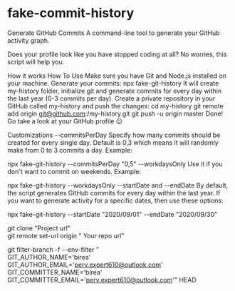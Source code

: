# fake-commit-history



Generate GitHub Commits
A command-line tool to generate your GitHub activity graph.

Does your profile look like you have stopped coding at all? No worries, this script will help you.

How it works
How To Use
Make sure you have Git and Node.js installed on your machine.
Generate your commits:
npx fake-git-history
It will create my-history folder, initialize git and generate commits for every day within the last year (0-3 commits per day).
Create a private repository in your GitHub called my-history and push the changes:
cd my-history
git remote add origin git@github.com:<USERNAME>/my-history.git 
git push -u origin master
Done! Go take a look at your GitHub profile 😉

Customizations
--commitsPerDay
Specify how many commits should be created for every single day. Default is 0,3 which means it will randomly make from 0 to 3 commits a day. Example:

npx fake-git-history --commitsPerDay "0,5"
--workdaysOnly
Use it if you don't want to commit on weekends. Example:

npx fake-git-history --workdaysOnly
--startDate and --endDate
By default, the script generates GitHub commits for every day within the last year. If you want to generate activity for a specific dates, then use these options:

npx fake-git-history --startDate "2020/09/01" --endDate "2020/09/30"








git clone "Project url"  
git remote set-url origin " Your repo url"  
  
git filter-branch -f --env-filter "   
GIT_AUTHOR_NAME='birea'  
GIT_AUTHOR_EMAIL='perv.expert610@outlook.com'  
GIT_COMMITTER_NAME='birea'   
GIT_COMMITTER_EMAIL='perv.expert610@outlook.com'" HEAD  

